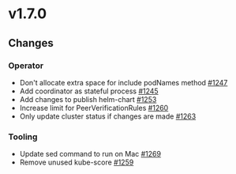# v1.7.0

## Changes

### Operator

- Don't allocate extra space for include podNames method [#1247](https://github.com/FoundationDB/fdb-kubernetes-operator/pull/1247)
- Add coordinator as stateful process [#1245](https://github.com/FoundationDB/fdb-kubernetes-operator/pull/1245)
- Add changes to publish helm-chart [#1253](https://github.com/FoundationDB/fdb-kubernetes-operator/pull/1253)
- Increase limit for PeerVerificationRules [#1260](https://github.com/FoundationDB/fdb-kubernetes-operator/pull/1260)
- Only update cluster status if changes are made [#1263](https://github.com/FoundationDB/fdb-kubernetes-operator/pull/1263)

### Tooling

- Update sed command to run on Mac [#1269](https://github.com/FoundationDB/fdb-kubernetes-operator/pull/1269)
- Remove unused kube-score [#1259](https://github.com/FoundationDB/fdb-kubernetes-operator/pull/1259)
